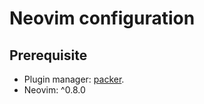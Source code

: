# Neovim configuration

## Prerequisite
* Plugin manager: [packer](https://github.com/wbthomason/packer.nvim).
* Neovim: ^0.8.0
